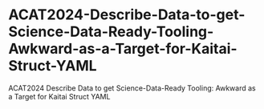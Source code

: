 # ACAT2024-Describe-Data-to-get-Science-Data-Ready-Tooling-Awkward-as-a-Target-for-Kaitai-Struct-YAML
ACAT2024 Describe Data to get Science-Data-Ready Tooling: Awkward as a Target for Kaitai Struct YAML
